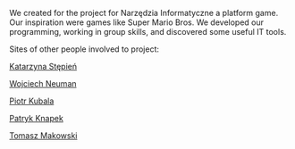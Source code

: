 We created for the project for Narzędzia Informatyczne a platform game. Our inspiration were games like Super Mario Bros. We developed our programming, working in group skills, and discovered some useful IT tools.

Sites of other people involved to project:

[Katarzyna Stępień](https://stepkata.github.io/)

[Wojciech Neuman](https://wojciechneuman.github.io/)

[Piotr Kubala](https://piotrkubala.github.io/https://wojciechneuman.github.io/)

[Patryk Knapek](https://razogarz.github.io/)

[Tomasz Makowski](https://makowskitomasz.github.io/)
